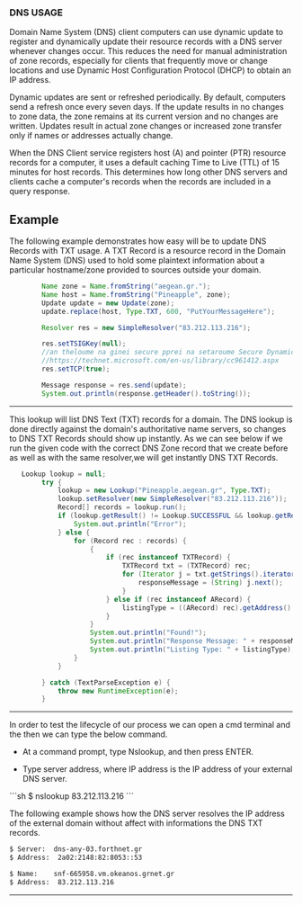 ### DNS USAGE
  <p>Domain Name System (DNS) client computers can use dynamic update to register and dynamically update their resource records with a DNS server whenever changes occur. This reduces the need for manual administration of zone records, especially for clients that frequently move or change locations and use Dynamic Host Configuration Protocol (DHCP) to obtain an IP address.</p>
 <p>Dynamic updates are sent or refreshed periodically. By default, computers send a refresh once every seven days. If the update results in no changes to zone data, the zone remains at its current version and no changes are written. Updates result in actual zone changes or increased zone transfer only if names or addresses actually change.</p>
 <p> When the DNS Client service registers host (A) and pointer (PTR) resource records for a computer, it uses a default caching Time to Live (TTL) of 15 minutes for host records. This determines how long other DNS servers and clients cache a computer's records when the records are included in a query response.</p>


## Example
The following example demonstrates how easy will be to update DNS Records with TXT usage. A TXT Record is a resource record in the Domain Name System (DNS) used to hold some plaintext information about a particular hostname/zone provided to sources outside your domain.

```Java
        Name zone = Name.fromString("aegean.gr.");
        Name host = Name.fromString("Pineapple", zone);
        Update update = new Update(zone);
        update.replace(host, Type.TXT, 600, "PutYourMessageHere");

        Resolver res = new SimpleResolver("83.212.113.216");

        res.setTSIGKey(null);
        //an theloume na ginei secure pprei na setaroume Secure Dynamic Update Process perissoters plirofories deite edw
        //https://technet.microsoft.com/en-us/library/cc961412.aspx
        res.setTCP(true);

        Message response = res.send(update);
        System.out.println(response.getHeader().toString());
```
---
<p>This lookup will list DNS Text (TXT) records for a domain. The DNS lookup is done directly against the domain's authoritative name servers, so changes to DNS TXT Records should show up instantly. As we can see below if we run the given code with the correct DNS Zone record that we create before as well as with the same resolver,we will get instantly DNS TXT Records.</p>

```Java
   Lookup lookup = null;
        try {
            lookup = new Lookup("Pineapple.aegean.gr", Type.TXT);
            lookup.setResolver(new SimpleResolver("83.212.113.216"));
            Record[] records = lookup.run();
            if (lookup.getResult() != Lookup.SUCCESSFUL && lookup.getResult() != Lookup.TYPE_NOT_FOUND) {
                System.out.println("Error");
            } else {
                for (Record rec : records) {
                    {
                        if (rec instanceof TXTRecord) {
                            TXTRecord txt = (TXTRecord) rec;
                            for (Iterator j = txt.getStrings().iterator(); j.hasNext();) {
                                responseMessage = (String) j.next();
                            }
                        } else if (rec instanceof ARecord) {
                            listingType = ((ARecord) rec).getAddress().getHostAddress();
                        }
                    }
                    System.out.println("Found!");
                    System.out.println("Response Message: " + responseMessage);
                    System.out.println("Listing Type: " + listingType);
                }
            }

        } catch (TextParseException e) {
            throw new RuntimeException(e);
        }
```
---
<p>In order to test the lifecycle of our process we can open a cmd terminal and the then we can type the below command.</p>
<ul>
<li><p>At a command prompt, type Nslookup, and then press ENTER.</p></li>
<li><p>Type server  address, where IP address is the IP address of your external DNS server.</p></li>
</ul>

<p> </p>
```sh
$ nslookup 83.212.113.216
```
<p> The following example shows how the DNS server  resolves the IP address of the external domain without affect with informations the DNS TXT records.</p>

```sh
$ Server:  dns-any-03.forthnet.gr
$ Address:  2a02:2148:82:8053::53

$ Name:    snf-665958.vm.okeanos.grnet.gr
$ Address:  83.212.113.216
```
---


